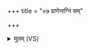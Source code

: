 +++
title = "०७ प्राणेनाग्निं सम्"

+++
<details><summary>मूलम् (VS)</summary>

प्रा॒णेना॒ग्निं सं सृ॑जति॒ वातः॑ प्रा॒णेन॒ संहि॑तः। प्रा॒णेन॑ वि॒श्वतो॑मुखं॒ सूर्यं॑ दे॒वा अ॑जनयन् ॥
</details>